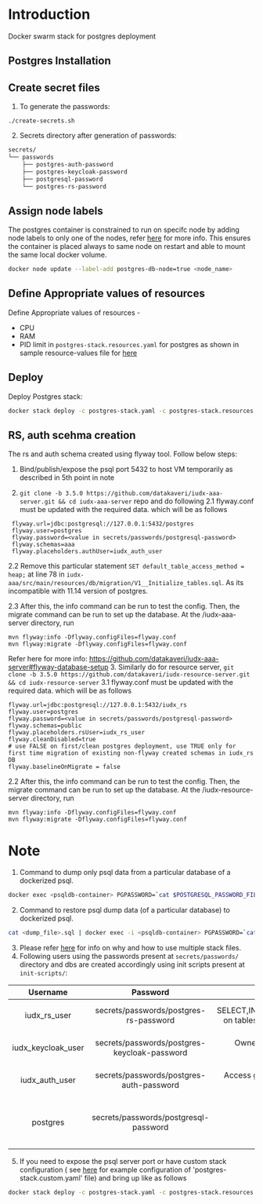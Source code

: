 # Introduction
Docker swarm stack for postgres deployment

## Postgres Installation
## Create secret files
1. To generate the passwords:

```console
./create-secrets.sh
```
2. Secrets directory after generation of passwords:
```sh
secrets/
└── passwords
    ├── postgres-auth-password
    ├── postgres-keycloak-password
    ├── postgresql-password
    └── postgres-rs-password

```
## Assign node labels
 The postgres container is constrained to run on specifc node by adding node labels to only one of the nodes, refer [here](https://docs.docker.com/engine/swarm/services/#placement-constraints) for more info. This ensures the container is placed always to same node on restart and able to mount the same local docker volume.
```sh
docker node update --label-add postgres-db-node=true <node_name>
```
## Define Appropriate values of resources

Define Appropriate values of resources -
- CPU 
- RAM 
- PID limit 
in `postgres-stack.resources.yaml`  for postgres as shown in sample resource-values file for [here](postgres-stack.resources.yaml)

## Deploy
Deploy Postgres stack:
```sh
docker stack deploy -c postgres-stack.yaml -c postgres-stack.resources.yaml postgres
```
## RS, auth scehma creation
The rs and auth schema created using flyway tool. Follow below steps:
1. Bind/publish/expose the psql port  5432 to host VM temporarily as described in 5th point in note

2. ``git clone -b 3.5.0 https://github.com/datakaveri/iudx-aaa-server.git && cd iudx-aaa-server`` repo and do following
  2.1 flyway.conf must be updated with the required data. which will be as follows
  ```
   flyway.url=jdbc:postgresql://127.0.0.1:5432/postgres
   flyway.user=postgres 
   flyway.password=<value in secrets/passwords/postgresql-password>  
   flyway.schemas=aaa 
   flyway.placeholders.authUser=iudx_auth_user 
  ```
  2.2 Remove this particular statement ``SET default_table_access_method = heap;``  at line 78 in ``iudx-aaa/src/main/resources/db/migration/V1__Initialize_tables.sql``. As its incompatible with 11.14 version of postgres.

  2.3 After this, the info command can be run to test the config. Then, the migrate command can be run to set up the database. At the /iudx-aaa-server directory, run

  ```
  mvn flyway:info -Dflyway.configFiles=flyway.conf
  mvn flyway:migrate -Dflyway.configFiles=flyway.conf
  ```
 Refer here for more info: https://github.com/datakaveri/iudx-aaa-server#flyway-database-setup
3. Similarly do for resource server,  ``git clone -b 3.5.0 https://github.com/datakaveri/iudx-resource-server.git && cd iudx-resource-server``
  3.1 flyway.conf must be updated with the required data. which will be as follows
  ```
  flyway.url=jdbc:postgresql://127.0.0.1:5432/iudx_rs
  flyway.user=postgres
  flyway.password=<value in secrets/passwords/postgresql-password>
  flyway.schemas=public
  flyway.placeholders.rsUser=iudx_rs_user
  flyway.cleanDisabled=true
  # use FALSE on first/clean postgres deployment, use TRUE only for first time migration of existing non-flyway created schemas in iudx_rs DB
  flyway.baselineOnMigrate = false
  ```
  2.2 After this, the info command can be run to test the config. Then, the migrate command can be run to set up the database. At the /iudx-resource-server directory, run
  ```
  mvn flyway:info -Dflyway.configFiles=flyway.conf
  mvn flyway:migrate -Dflyway.configFiles=flyway.conf
  ```
# Note
1. Command to dump only psql data from a particular database of a dockerized psql.
```sh
docker exec <psqldb-container> PGPASSWORD=`cat $POSTGRESQL_PASSWORD_FILE` pg_dumpall -U postgres > /tmp/dump.sql
```
2. Command to restore psql dump data (of a particular database) to dockerized  psql.

```sh
cat <dump_file>.sql | docker exec -i <psqldb-container> PGPASSWORD=`cat $POSTGRESQL_PASSWORD_FILE` psql -U postgres
```
3. Please refer [here](https://docs.docker.com/compose/extends/#multiple-compose-files) for info on why and how to use multiple stack files.
4.  Following users using the passwords present at ```secrets/passwords/``` directory and dbs are created accordingly using init scripts present at ```init-scripts/```:

| Username           | Password                                    | Role/Access                         |  Services                     |
|:-------------------:|:------------------------------------------:| :---------------------------------: |:-----------------------------:|
| iudx_rs_user       | secrets/passwords/postgres-rs-password       | SELECT,INSERT,DELETE,UPDATE on tables of ```iudx_rs``` Database   | Used by resource server      |
| iudx_keycloak_user | secrets/passwords/postgres-keycloak-password |  Owner of ```iudx_keycloak``` database                   | Used by keycloak server      |
| iudx_auth_user     |   secrets/passwords/postgres-auth-password   |   Access given while setting up auth server             | Used by auth server          |
| postgres           | secrets/passwords/postgresql-password     |     Superuser                                             |  Used to set users and RBAC  |
                            
5.  If you need to expose the psql server port or have custom stack configuration ( see [here](example-postgres-stack.custom.yaml) for example configuration of 'postgres-stack.custom.yaml' file)  and bring up like as follows
```sh
docker stack deploy -c postgres-stack.yaml -c postgres-stack.resources.yaml -c postgres-stack.custom.yaml postgres
```
